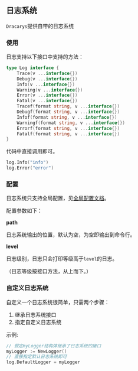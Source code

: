 ## 日志系统

`Dracarys`提供自带的日志系统

### 使用

日志支持以下接口中支持的方法：
```go
type Log interface {
	Trace(v ...interface{})
	Debug(v ...interface{})
	Info(v ...interface{})
	Warning(v ...interface{})
	Error(v ...interface{})
	Fatal(v ...interface{})
	Tracef(format string, v ...interface{})
	Debugf(format string, v ...interface{})
	Infof(format string, v ...interface{})
	Warningf(format string, v ...interface{})
	Errorf(format string, v ...interface{})
	Fatalf(format string, v ...interface{})
}
```

代码中直接调用即可。
```go
log.Info("info")
log.Error("error")
```

### 配置

日志系统只支持全局配置，见[全局配置文档](config.md)。

配置参数如下：

**path**

日志系统输出的位置，默认为空，为空即输出到命令行。

**level**

日志级别，日志只会打印等级高于`level`的日志。

（日志等级按接口方法，从上而下。）

### 自定义日志系统

自定义一个日志系统很简单，只需两个步骤：

1. 继承日志系统接口
2. 指定自定义日志系统

示例:
```go
// 假定myLogger结构体继承了日志系统的接口
myLogger := NewLogger()
// 直接指定默认日志系统即可
log.DefaultLogger = myLogger
```